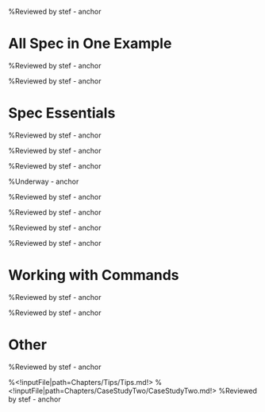 <!inputFile|path=Chapters/Intro/Intro.md!>
%Reviewed by stef - anchor

# All Spec in One Example

<!inputFile|path=Chapters/FirstContact/FirstContact.md!> 
%Reviewed by stef  - anchor
<!inputFile|path=Chapters/CaseStudyOne/CaseStudyOne.md!>
%Reviewed by stef  - anchor

# Spec Essentials

<!inputFile|path=Chapters/InANutshell/InANutshell.md!> 
%Reviewed by stef  - anchor

<!inputFile|path=Chapters/TestingInSpec/TestingInSpec.md!> 
%Reviewed by stef  - anchor

<!inputFile|path=Chapters/ThreePillarsOfSpec/ThreePillarsOfSpec.md!>
%Reviewed by stef  - anchor

<!inputFile|path=Chapters/Reuse/Reuse.md!> 
%Underway  - anchor

<!inputFile|path=Chapters/ListTreeTable/ListTreeTable.md!>
%Reviewed by stef - anchor

<!inputFile|path=Chapters/ManagingWindow/ManagingWindow.md!>
%Reviewed by stef - anchor

<!inputFile|path=Chapters/LayoutContruction/Layout.md!>
%Reviewed by stef - anchor
<!inputFile|path=Chapters/DynamicPresenter/DynamicPresenter.md!>
%Reviewed by stef - anchor

<!inputFile|path=Chapters/Menus/Menus.md!>
<!inputFile|path=Chapters/Style/Style.md!>
<!inputFile|path=Chapters/Transmissions/Transmission.md!>
<!inputFile|path=Chapters/MorphicAthens/MorphicAthens.md!>


# Working with Commands

<!inputFile|path=Chapters/ContactBook2/ContactBook.md!>
%Reviewed by stef - anchor
<!inputFile|path=Chapters/Commander2/Commander.md!>
%Reviewed by stef - anchor

# Other
<!inputFile|path=Chapters/Inspector/Inspector.md!>
%Reviewed by stef - anchor

%<!inputFile|path=Chapters/Tips/Tips.md!>
%<!inputFile|path=Chapters/CaseStudyTwo/CaseStudyTwo.md!> 
%Reviewed by stef - anchor


